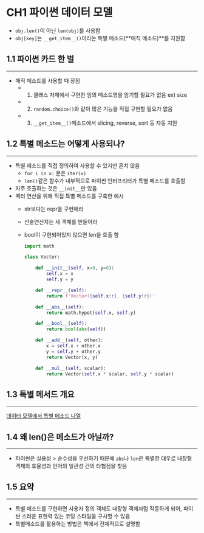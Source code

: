 # CH1 파이썬 데이터 모델

- `obj.len()`이 아닌 `len(obj)`를 사용함
- `obj[key]`는 `__get_item__()`이라는 특별 메소드(**매직 메소드)**를 지원함

## 1.1 파이썬 카드 한 벌

---

- 매직 메소드를 사용할 때 장점
  - 1. 클래스 자체에서 구현한 임의 메소드명을 암기할 필요가 없음 ex) size
  - 2. `random.choice()`와 같이 많은 기능을 직접 구현할 필요가 없음
  - 3. `__get_item__()`메소드에서 slicing, reverse, sort 등 자동 지원

## 1.2 특별 메소드는 어떻게 사용되나?

---

- 특별 메소드를 직접 정의하여 사용할 수 있지만 흔치 않음
  - `for i in x:` 문은 `iter(x)`
  - `len()`같은 함수가 내부적으로 파이썬 인터프리터가 특별 메소드를 호출함
- 자주 호출하는 것은 `__init__`만 있음
- 벡터 연산을 위해 직접 특별 메소드를 구축한 예시
  - str보다는 repr을 구현해라
  - 산술연산자는 새 객체를 만들어라
  - bool이 구현되어있지 않으면 len을 호출 함

    ```python
    import math

    class Vector:

        def __init__(self, x=0, y=0):
            self.x = x
            self.y = y

        def __repr__(self):
            return f'Vector({self.x!r}, {self.y!r})'

        def __abs__(self):
            return math.hypot(self.x, self.y)

        def __bool__(self):
            return bool(abs(self))

        def __add__(self, other):
            x = self.x + other.x
            y = self.y + other.y
            return Vector(x, y)

        def __mul__(self, scalar):
            return Vector(self.x * scalar, self.y * scalar)
    ```

## 1.3 특별 메서드 개요

---

[데이터 모델에서 특별 메소드 나열](https://docs.python.org/3/reference/datamodel.html)

## 1.4 왜 len()은 메소드가 아닐까?

---

- 파이썬은 실용성 > 순수성을 우선하기 때문에 `abs`나 `len`은 특별한 대우로 내장형 객체의 효율성과 언어의 일관성 간의 타협점을 찾음

## 1.5 요약

---

- 특별 메소드를 구현하면 사용자 정의 객체도 내장형 객체처럼 작동하게 되어, 파이썬 스러운 표현력 있는 코딩 스타일을 구사할 수 있음
- 특별메소드를 활용하는 방법은 책에서 전체적으로 설명함
